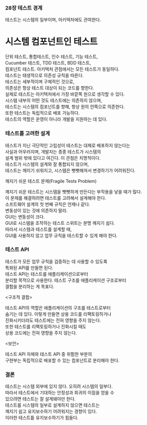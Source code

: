 ### 28장 테스트 경계

테스트는 시스템의 일부이며, 아키텍처에도 관여한다.

# 시스템 컴포넌트인 테스트

단위 테스트, 통합테스트, 인수 테스트, 기능 테스트,  
Cucumber 테스트, TDD 테스트, BDD 테스트,  
컴포넌트 테스트. 아키텍처 관점에서는 모든 테스트가 동일하다.  
테스트는 태생적으로 의존성 규칙을 따른다.  
테스트는 세부적이며 구체적인 것으로,  
의존성은 항상 테스트 대상이 되는 코드를 향한다.  
실제로 테스트는 아키텍처에서 가장 바깥쪽 원으로 생각할 수 있다.  
시스템 내부의 어떤 것도 테스트에는 의존하지 않으며,  
테스트는 시스템의 컴포넌트를 향해, 항상 원의 안쪽으로 의존한다.  
또한 테스트는 독립적으로 배포 가능하다.  
테스트의 역할은 운영이 아니라 개발을 지원하는 데 있다.

### 테스트를 고려한 설계

테스트가 지닌 극단적인 고립성이 테스트는 대체로 배포하지 않는다는  
사실과 어우러지며, 개발자는 종종 테스트가 시스템의  
설계 범위 밖에 있다고 여긴다. 이 관점은 치명적이다.  
테스트가 시스템의 설계와 잘 통합되지 않으며,  
테스트는 깨지기 쉬워지고, 시스템은 뻣뻣해져서 변경하기가 어려워진다.

깨지기 쉬운 테스트 문제(Fragile Tests Problem)

깨지기 쉬운 테스트는 시스템을 뻣뻣하게 만든다는 부작용을 낳을 때가 많다.  
이 문제를 해결하려면 테스트를 고려해서 설계해야 한다.  
소프트웨어 설계의 첫 번째 규칙은 언제나 같다.  
변동성이 있는 것에 의존하지 말라.  
GUI는 변동성이 크다.  
GUI로 시스템을 조작하는 테스트 스위트는 분명 깨지기 쉽다.  
따라서 시스템과 테스트를 설계할 때,  
GUI를 사용하지 않고 업무 규칙을 테스트할 수 있게 해야 한다.

### 테스트 API

테스트가 모든 업무 규칙을 검증하는 데 사용할 수 있도록  
특화된 API를 만들면 된다.   
테스트 API는 테스트를 애플리케이션으로부터  
분리할 목적으로 사용한다. 테스트 구조를 애플리케이션 구조로부터  
결합을 분리하는 게 목표다.

<구조적 결합>

테스트 API의 역할은 애플리케이션의 구조를 테스트로부터  
숨기는 데 있다. 이렇게 만들면 상용 코드를 리팩토링하거나  
진화시키더라도 테스트에는 전혀 영향을 주지 않는다.  
또한 테스트를 리팩토링하거나 진화시킬 때도  
상용 코드에는 전혀 영향을 주지 않는다.

<보안>

테스트 API 자체와 테스트 API 중 위험한 부분의  
구현부는 독립적으로 배포할 수 있는 컴포넌트로 분리해야 한다.

### 결론

테스트는 시스템 외부에 있지 않다. 오히려 시스템의 일부다.  
따라서 테스트에서 기대하는 안정성과 회귀의 이점을 얻을 수  
있으려면 테스트는 잘 설계돼야만 한다.  
테스트를 시스템의 일부로 설계하지 않으면 테스트는  
깨지기 쉽고 유지보수하기 어려워지는 경향이 있다.  
이러한 테스트틑 유지보수하기가 힘들다.